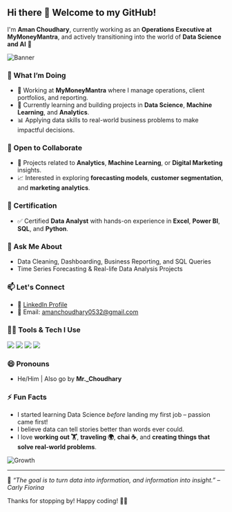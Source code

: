 ## Hi there 👋 Welcome to my GitHub!

I'm **Aman Choudhary**, currently working as an **Operations Executive at MyMoneyMantra**, and actively transitioning into the world of **Data Science and AI** 🚀

![Banner](https://media.giphy.com/media/qgQUggAC3Pfv687qPC/giphy.gif)

### 💼 What I’m Doing
- 🔭 Working at **MyMoneyMantra** where I manage operations, client portfolios, and reporting.
- 🌱 Currently learning and building projects in **Data Science**, **Machine Learning**, and **Analytics**.
- 📊 Applying data skills to real-world business problems to make impactful decisions.

### 🤝 Open to Collaborate
- 🧠 Projects related to **Analytics**, **Machine Learning**, or **Digital Marketing** insights.
- 📈 Interested in exploring **forecasting models**, **customer segmentation**, and **marketing analytics**.

### 📜 Certification
- ✅ Certified **Data Analyst** with hands-on experience in **Excel**, **Power BI**, **SQL**, and **Python**.

### 💬 Ask Me About
- Data Cleaning, Dashboarding, Business Reporting, and SQL Queries
- Time Series Forecasting & Real-life Data Analysis Projects

### 📫 Let's Connect
- 🔗 [LinkedIn Profile](https://www.linkedin.com/in/aman-choudhary-61a9361a0/)
- 📧 Email: amanchoudhary0532@gmail.com

### 👨‍💻 Tools & Tech I Use
<p>
  <img src="https://img.shields.io/badge/Excel-217346?style=for-the-badge&logo=microsoft-excel&logoColor=white" />
  <img src="https://img.shields.io/badge/Power%20BI-F2C811?style=for-the-badge&logo=power-bi&logoColor=black" />
  <img src="https://img.shields.io/badge/SQL-005C84?style=for-the-badge&logo=postgresql&logoColor=white" />
  <img src="https://img.shields.io/badge/Python-3776AB?style=for-the-badge&logo=python&logoColor=white" />
</p>

### 😄 Pronouns
- He/Him | Also go by **Mr._Choudhary**

### ⚡ Fun Facts
- I started learning Data Science *before* landing my first job – passion came first!
- I believe data can tell stories better than words ever could.
- I love **working out 🏋️**, **traveling 🌍**, **chai ☕**, and **creating things that solve real-world problems**.

![Growth](https://media.giphy.com/media/v1.Y2lkPTc5MGI3NjExaGFkcm81NmJ6Z2w5ZW4yNnVkM3RrMnJncXlvNGZlZXVpbnB2bmMybCZlcD12MV9naWZzX3NlYXJjaCZjdD1n/26ufdipQqU2lhNA4g/giphy.gif)


---

📍 *“The goal is to turn data into information, and information into insight.” – Carly Fiorina*

Thanks for stopping by! Happy coding! 👨‍💻
